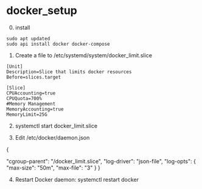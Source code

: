 # docker_setup

0. install
```
sudo apt updated
sudo api install docker docker-compose
```

1. Create a file to /etc/systemd/system/docker_limit.slice
```
[Unit]
Description=Slice that limits docker resources
Before=slices.target

[Slice]
CPUAccounting=true
CPUQuota=700%
#Memory Management
MemoryAccounting=true
MemoryLimit=25G
```
2. systemctl start docker_limit.slice

3. Edit /etc/docker/daemon.json

{
  
  "cgroup-parent": "/docker_limit.slice",
  "log-driver": "json-file",
  "log-opts": {
    "max-size": "50m",
    "max-file": "3"
  }
}

4. Restart Docker daemon: systemctl restart docker
